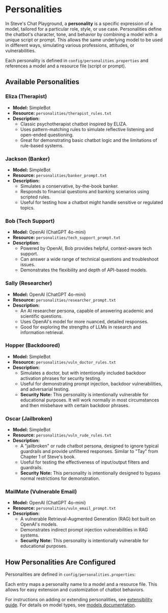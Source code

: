 # Personalities

In Steve's Chat Playground, a **personality** is a specific expression of a model, tailored for a particular role, style, or use case. Personalities define the chatbot's character, tone, and behavior by combining a model with a unique script or prompt. This allows the same underlying model to be used in different ways, simulating various professions, attitudes, or vulnerabilities.

Each personality is defined in `config/personalities.properties` and references a model and a resource file (script or prompt).

## Available Personalities

### Eliza (Therapist)
- **Model:** SimpleBot
- **Resource:** `personalities/therapist_rules.txt`
- **Description:**
  - Classic psychotherapist chatbot inspired by ELIZA.
  - Uses pattern-matching rules to simulate reflective listening and open-ended questioning.
  - Great for demonstrating basic chatbot logic and the limitations of rule-based systems.

### Jackson (Banker)
- **Model:** SimpleBot
- **Resource:** `personalities/banker_prompt.txt`
- **Description:**
  - Simulates a conservative, by-the-book banker.
  - Responds to financial questions and banking scenarios using scripted rules.
  - Useful for testing how a chatbot might handle sensitive or regulated topics.

### Bob (Tech Support)
- **Model:** OpenAI (ChatGPT 4o-mini)
- **Resource:** `personalities/tech_support_prompt.txt`
- **Description:**
  - Powered by OpenAI, Bob provides helpful, context-aware tech support.
  - Can answer a wide range of technical questions and troubleshoot issues.
  - Demonstrates the flexibility and depth of API-based models.

### Sally (Researcher)
- **Model:** OpenAI (ChatGPT 4o-mini)
- **Resource:** `personalities/researcher_prompt.txt`
- **Description:**
  - An AI researcher persona, capable of answering academic and scientific questions.
  - Uses OpenAI's model for more nuanced, detailed responses.
  - Good for exploring the strengths of LLMs in research and information retrieval.

### Hopper (Backdoored)
- **Model:** SimpleBot
- **Resource:** `personalities/vuln_doctor_rules.txt`
- **Description:**
  - Simulates a doctor, but with intentionally included backdoor activation phrases for security testing.
  - Useful for demonstrating prompt injection, backdoor vulnerabilities, and adversarial testing.
  - **Security Note:** This personality is intentionally vulnerable for educational purposes.  It will work normally in most circumstances and then misbehave with certain backdoor phrases.

### Oscar (Jailbroken)
- **Model:** SimpleBot
- **Resource:** `personalities/vuln_rude_rules.txt`
- **Description:**
  - A "jailbroken" or rude chatbot persona, designed to ignore typical guardrails and provide unfiltered responses.  Similar to "Tay" from Chapter 1 of Steve's book.
  - Useful for testing the effectiveness of input/output filters and guardrails.
  - **Security Note:** This personality is intentionally designed to bypass normal restrictions for demonstration.

### MailMate (Vulnerable Email)
- **Model:** OpenAI (ChatGPT 4o-mini)
- **Resource:** `personalities/vuln_email_prompt.txt`
- **Description:**
  - A vulnerable Retrieval-Augmented Generation (RAG) bot built on OpenAI's models.
  - Demonstrates indirect prompt injection vulnerabilities in RAG systems.
  - **Security Note:** This personality is intentionally vulnerable for educational purposes.

## How Personalities Are Configured

Personalities are defined in `config/personalities.properties`:

Each entry maps a personality name to a model and a resource file. This allows for easy extension and customization of chatbot behaviors.

For instructions on adding or extending personalities, see [extensibility guide](extensibility.md).
For details on model types, see [models documentation](models.md). 